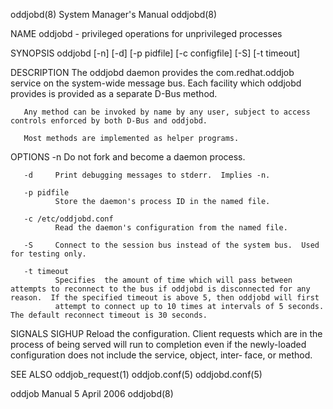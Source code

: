 oddjobd(8)                                                                                 System Manager's Manual                                                                                 oddjobd(8)



NAME
       oddjobd - privileged operations for unprivileged processes


SYNOPSIS
       oddjobd [-n] [-d] [-p pidfile] [-c configfile] [-S] [-t timeout]


DESCRIPTION
       The oddjobd daemon provides the com.redhat.oddjob service on the system-wide message bus.  Each facility which oddjobd provides is provided as a separate D-Bus method.

       Any method can be invoked by name by any user, subject to access controls enforced by both D-Bus and oddjobd.

       Most methods are implemented as helper programs.


OPTIONS
       -n     Do not fork and become a daemon process.

       -d     Print debugging messages to stderr.  Implies -n.

       -p pidfile
              Store the daemon's process ID in the named file.

       -c /etc/oddjobd.conf
              Read the daemon's configuration from the named file.

       -S     Connect to the session bus instead of the system bus.  Used for testing only.

       -t timeout
              Specifies  the amount of time which will pass between attempts to reconnect to the bus if oddjobd is disconnected for any reason.  If the specified timeout is above 5, then oddjobd will first
              attempt to connect up to 10 times at intervals of 5 seconds.  The default reconnect timeout is 30 seconds.


SIGNALS
       SIGHUP Reload the configuration.  Client requests which are in the process of being served will run to completion even if the newly-loaded configuration does not include the service, object,  inter‐
              face, or method.


SEE ALSO
       oddjob_request(1) oddjob.conf(5) oddjobd.conf(5)



oddjob Manual                                                                                    5 April 2006                                                                                      oddjobd(8)
